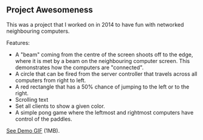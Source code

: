 Project Awesomeness
---

This was a project that I worked on in 2014 to have fun with networked neighbouring computers.

Features:

- A "beam" coming from the centre of the screen shoots off to the edge, where it is met by a beam on the neighbouring computer screen. This demonstrates how the computers are "connected".
- A circle that can be fired from the server controller that travels across all computers from right to left.
- A red rectangle that has a 50% chance of jumping to the left or to the right.
- Scrolling text
- Set all clients to show a given color.
- A simple pong game where the leftmost and rightmost computers have control of the paddles.

[See Demo GIF](https://github.com/simon816/Project-Awesomeness/blob/master/demo.gif) (1MB).
